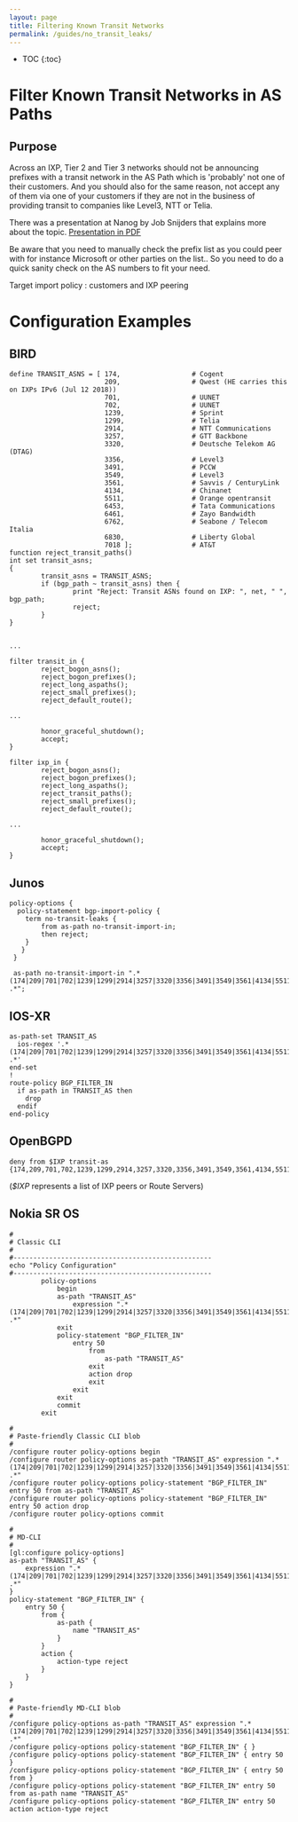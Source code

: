 ```yaml
---
layout: page
title: Filtering Known Transit Networks
permalink: /guides/no_transit_leaks/
---
```


* TOC
{:toc}

# Filter Known Transit Networks in AS Paths

## Purpose

Across an IXP, Tier 2 and Tier 3 networks should not be announcing prefixes with a transit network in the AS Path which is 'probably' not one of their customers. And you should also for the same reason, not accept any of them via one of your customers if they are not in the business of providing transit to companies like Level3, NTT or Telia.

There was a presentation at Nanog by Job Snijders that explains more about the topic. [Presentation in PDF](https://www.nanog.org/sites/default/files/Snijders_Everyday_Practical_Bgp.pdf)

Be aware that you need to manually check the prefix list as you could peer with for instance Microsoft or other parties on the list..
So you need to do a quick sanity check on the AS numbers to fit your need.  

Target import policy :  customers and IXP peering

# Configuration Examples

## BIRD

```
define TRANSIT_ASNS = [ 174,                  # Cogent
                        209,                  # Qwest (HE carries this on IXPs IPv6 (Jul 12 2018))
                        701,                  # UUNET
                        702,                  # UUNET
                        1239,                 # Sprint
                        1299,                 # Telia
                        2914,                 # NTT Communications
                        3257,                 # GTT Backbone
                        3320,                 # Deutsche Telekom AG (DTAG)
                        3356,                 # Level3
                        3491,                 # PCCW
                        3549,                 # Level3
                        3561,                 # Savvis / CenturyLink
                        4134,                 # Chinanet
                        5511,                 # Orange opentransit
                        6453,                 # Tata Communications
                        6461,                 # Zayo Bandwidth
                        6762,                 # Seabone / Telecom Italia
                        6830,                 # Liberty Global
                        7018 ];               # AT&T
function reject_transit_paths()
int set transit_asns;
{
        transit_asns = TRANSIT_ASNS;
        if (bgp_path ~ transit_asns) then {
                print "Reject: Transit ASNs found on IXP: ", net, " ", bgp_path;
                reject;
        }
}


...

filter transit_in {
        reject_bogon_asns();
        reject_bogon_prefixes();
        reject_long_aspaths();
        reject_small_prefixes();
        reject_default_route();

...

        honor_graceful_shutdown();
        accept;
}

filter ixp_in {
        reject_bogon_asns();
        reject_bogon_prefixes();
        reject_long_aspaths();
        reject_transit_paths();
        reject_small_prefixes();
        reject_default_route();

...

        honor_graceful_shutdown();
        accept;
}

```

## Junos

```
policy-options {
  policy-statement bgp-import-policy {
    term no-transit-leaks {
        from as-path no-transit-import-in;
        then reject;
    }
   }
 }

 as-path no-transit-import-in ".* (174|209|701|702|1239|1299|2914|3257|3320|3356|3491|3549|3561|4134|5511|6453|6461|6762|6830|7018) .*";
```

## IOS-XR

```
as-path-set TRANSIT_AS
  ios-regex '.* (174|209|701|702|1239|1299|2914|3257|3320|3356|3491|3549|3561|4134|5511|6453|6461|6762|6830|7018) .*'
end-set
!
route-policy BGP_FILTER_IN
  if as-path in TRANSIT_AS then
    drop
  endif
end-policy
```

## OpenBGPD

```
deny from $IXP transit-as {174,209,701,702,1239,1299,2914,3257,3320,3356,3491,3549,3561,4134,5511,6453,6461,6762,6830,7018}
```

(*$IXP* represents a list of IXP peers or Route Servers)

## Nokia SR OS

```
#
# Classic CLI
#
#--------------------------------------------------
echo "Policy Configuration"
#--------------------------------------------------
        policy-options
            begin
            as-path "TRANSIT_AS"
                expression ".* (174|209|701|702|1239|1299|2914|3257|3320|3356|3491|3549|3561|4134|5511|6453|6461|6762|6830|7018) .*"
            exit
            policy-statement "BGP_FILTER_IN"
                entry 50
                    from
                        as-path "TRANSIT_AS"
                    exit
                    action drop
                    exit
                exit
            exit
            commit
        exit

#
# Paste-friendly Classic CLI blob
#
/configure router policy-options begin
/configure router policy-options as-path "TRANSIT_AS" expression ".* (174|209|701|702|1239|1299|2914|3257|3320|3356|3491|3549|3561|4134|5511|6453|6461|6762|6830|7018) .*"
/configure router policy-options policy-statement "BGP_FILTER_IN" entry 50 from as-path "TRANSIT_AS"
/configure router policy-options policy-statement "BGP_FILTER_IN" entry 50 action drop
/configure router policy-options commit

#
# MD-CLI
#
[gl:configure policy-options]
as-path "TRANSIT_AS" {
    expression ".* (174|209|701|702|1239|1299|2914|3257|3320|3356|3491|3549|3561|4134|5511|6453|6461|6762|6830|7018) .*"
}
policy-statement "BGP_FILTER_IN" {
    entry 50 {
        from {
            as-path {
                name "TRANSIT_AS"
            }
        }
        action {
            action-type reject
        }
    }
}

#
# Paste-friendly MD-CLI blob
#
/configure policy-options as-path "TRANSIT_AS" expression ".* (174|209|701|702|1239|1299|2914|3257|3320|3356|3491|3549|3561|4134|5511|6453|6461|6762|6830|7018) .*"
/configure policy-options policy-statement "BGP_FILTER_IN" { }
/configure policy-options policy-statement "BGP_FILTER_IN" { entry 50 }
/configure policy-options policy-statement "BGP_FILTER_IN" { entry 50 from }
/configure policy-options policy-statement "BGP_FILTER_IN" entry 50 from as-path name "TRANSIT_AS"
/configure policy-options policy-statement "BGP_FILTER_IN" entry 50 action action-type reject
```
